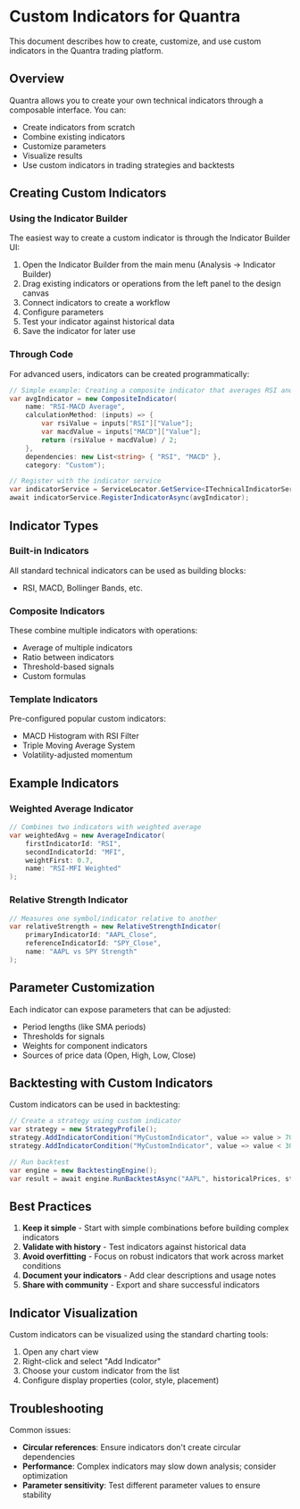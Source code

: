 # Custom Indicators for Quantra

This document describes how to create, customize, and use custom indicators in the Quantra trading platform.

## Overview

Quantra allows you to create your own technical indicators through a composable interface. You can:

- Create indicators from scratch
- Combine existing indicators
- Customize parameters
- Visualize results
- Use custom indicators in trading strategies and backtests

## Creating Custom Indicators

### Using the Indicator Builder

The easiest way to create a custom indicator is through the Indicator Builder UI:

1. Open the Indicator Builder from the main menu (Analysis → Indicator Builder)
2. Drag existing indicators or operations from the left panel to the design canvas
3. Connect indicators to create a workflow
4. Configure parameters
5. Test your indicator against historical data
6. Save the indicator for later use

### Through Code

For advanced users, indicators can be created programmatically:

```csharp
// Simple example: Creating a composite indicator that averages RSI and MACD
var avgIndicator = new CompositeIndicator(
    name: "RSI-MACD Average", 
    calculationMethod: (inputs) => {
        var rsiValue = inputs["RSI"]["Value"];
        var macdValue = inputs["MACD"]["Value"];
        return (rsiValue + macdValue) / 2;
    },
    dependencies: new List<string> { "RSI", "MACD" },
    category: "Custom");

// Register with the indicator service
var indicatorService = ServiceLocator.GetService<ITechnicalIndicatorService>();
await indicatorService.RegisterIndicatorAsync(avgIndicator);
```

## Indicator Types

### Built-in Indicators

All standard technical indicators can be used as building blocks:
- RSI, MACD, Bollinger Bands, etc.

### Composite Indicators

These combine multiple indicators with operations:
- Average of multiple indicators
- Ratio between indicators
- Threshold-based signals
- Custom formulas

### Template Indicators

Pre-configured popular custom indicators:
- MACD Histogram with RSI Filter
- Triple Moving Average System
- Volatility-adjusted momentum

## Example Indicators

### Weighted Average Indicator

```csharp
// Combines two indicators with weighted average
var weightedAvg = new AverageIndicator(
    firstIndicatorId: "RSI",
    secondIndicatorId: "MFI",
    weightFirst: 0.7,
    name: "RSI-MFI Weighted"
);
```

### Relative Strength Indicator

```csharp
// Measures one symbol/indicator relative to another
var relativeStrength = new RelativeStrengthIndicator(
    primaryIndicatorId: "AAPL_Close",  
    referenceIndicatorId: "SPY_Close",  
    name: "AAPL vs SPY Strength"
);
```

## Parameter Customization

Each indicator can expose parameters that can be adjusted:

- Period lengths (like SMA periods)
- Thresholds for signals
- Weights for component indicators
- Sources of price data (Open, High, Low, Close)

## Backtesting with Custom Indicators

Custom indicators can be used in backtesting:

```csharp
// Create a strategy using custom indicator
var strategy = new StrategyProfile();
strategy.AddIndicatorCondition("MyCustomIndicator", value => value > 70, "BUY");
strategy.AddIndicatorCondition("MyCustomIndicator", value => value < 30, "SELL");

// Run backtest
var engine = new BacktestingEngine();
var result = await engine.RunBacktestAsync("AAPL", historicalPrices, strategy);
```

## Best Practices

1. **Keep it simple** - Start with simple combinations before building complex indicators
2. **Validate with history** - Test indicators against historical data
3. **Avoid overfitting** - Focus on robust indicators that work across market conditions
4. **Document your indicators** - Add clear descriptions and usage notes
5. **Share with community** - Export and share successful indicators

## Indicator Visualization

Custom indicators can be visualized using the standard charting tools:

1. Open any chart view
2. Right-click and select "Add Indicator"
3. Choose your custom indicator from the list
4. Configure display properties (color, style, placement)

## Troubleshooting

Common issues:

- **Circular references**: Ensure indicators don't create circular dependencies
- **Performance**: Complex indicators may slow down analysis; consider optimization
- **Parameter sensitivity**: Test different parameter values to ensure stability